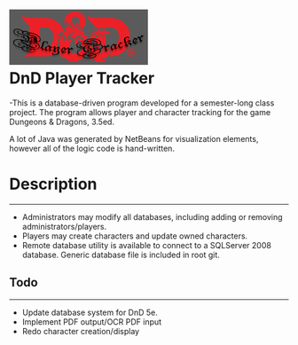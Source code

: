 ![alt text](https://github.com/NachoChef/Dungeons-Dragons-Player-Tracker/blob/master/src/Resources/dndlogo.png "DNDPT logo")   
DnD Player Tracker
======
-This is a database-driven program developed for a semester-long class project. The program allows player and character tracking for the game Dungeons & Dragons, 3.5ed.

A lot of Java was generated by NetBeans for visualization elements, however all of the logic code is hand-written.

# Description
------
- Administrators may modify all databases, including adding or removing administrators/players. 
- Players may create characters and update owned characters. 
- Remote database utility is available to connect to a SQLServer 2008 database. Generic database file is included in root git.

## Todo
------
- Update database system for DnD 5e.
- Implement PDF output/OCR PDF input
- Redo character creation/display

